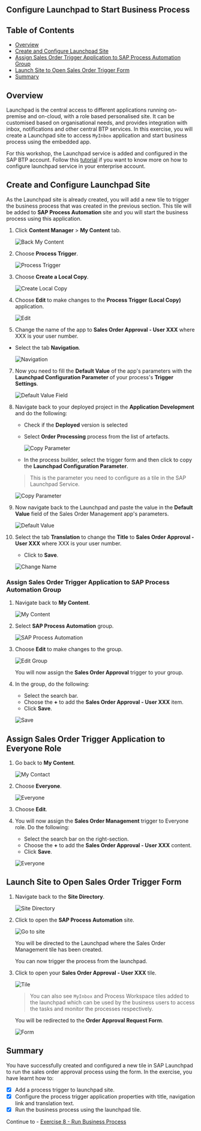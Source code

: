 ## Configure Launchpad to Start Business Process

## Table of Contents
- [Overview](#overview)
- [Create and Configure Launchpad Site](#configurelaunchpad)
- [Assign Sales Order Trigger Application to SAP Process Automation Group](#addtogroup)
- [Launch Site to Open Sales Order Trigger Form](#launchsite)
- [Summary](#summary)

## Overview <a name="overview"></a>

Launchpad is the central access to different applications running on-premise and on-cloud, with a role based personalised site. It can be customised based on organisational needs, and provides integration with inbox, notifications and other central BTP services. In this exercise, you will create a Launchpad site to access `MyInbox` application and start business process using the embedded app.

For this workshop, the Launchpad service is added and configured in the SAP BTP account. Follow this [tutorial](spa-configure-launchpad) if you want to know more on how to configure launchpad service in your enterprise account.

## Create and Configure Launchpad Site <a name="configurelaunchpad"></a>

As the Launchpad site is already created, you will add a new tile to trigger the business process that was created in the previous section. This tile will be added to **SAP Process Automation** site and you will start the business process using this application.

1. Click **Content Manager** > **My Content** tab.

    ![Back My Content](images/Launchpad_22.png)

2. Choose **Process Trigger**.

    ![Process Trigger](images/Launchpad_07.png)

3. Choose **Create a Local Copy**.

    ![Create Local Copy](images/Launchpad_08.png)

4. Choose **Edit** to make changes to the **Process Trigger (Local Copy)** application.

    ![Edit](images/Launchpad_09.png)

5. Change the name of the app to **Sales Order Approval - User XXX** where XXX is your user number.

  - Select the tab **Navigation**.

    ![Navigation](images/Launchpad_11.png)

7. Now you need to fill the **Default Value** of the app's parameters with the **Launchpad Configuration Parameter** of your process's **Trigger Settings**.

    ![Default Value Field](images/Launchpad_11a.png)

8. Navigate back to your deployed project in the **Application Development** and do the following:

    - Check if the **Deployed** version is selected
    - Select **Order Processing** process from the list of artefacts.

      ![Copy Parameter](images/Launchpad_12.png)

    - In the process builder, select the trigger form and then click to copy the **Launchpad Configuration Parameter**.

    >This is the parameter you need to configure as a tile in the SAP Launchpad Service.

    ![Copy Parameter](images/Launchpad_12a.png)



9. Now navigate back to the Launchpad and paste the value in the **Default Value** field of the Sales Order Management app's parameters.

    ![Default Value](images/Launchpad_13.png)

10. Select the tab **Translation** to change the **Title** to **Sales Order Approval - User XXX** where XXX is your user number.

    - Click to **Save**.

    ![Change Name](images/Launchpad_13b.png)

### Assign Sales Order Trigger Application to SAP Process Automation Group <a name="addtogroup"></a>

1. Navigate back to **My Content**.

    ![My Content](images/Launchpad_13a.png)

2. Select **SAP Process Automation** group.

    ![SAP Process Automation](images/Launchpad_03.png)

3. Choose **Edit** to make changes to the group.

    ![Edit Group](images/Launchpad_04.png)

    You will now assign the **Sales Order Approval** trigger to your group.

4. In the group, do the following:

    - Select the search bar.
    - Choose the **+** to add the **Sales Order Approval - User XXX** item.
    - Click **Save**.

    ![Save](images/Launchpad_05.png)

## Assign Sales Order Trigger Application to Everyone Role <a name="addtorole"></a>

1. Go back to **My Content**.

    ![My Contact](images/Launchpad_06.png)

2. Choose **Everyone**.

    ![Everyone](images/Launchpad_16.png)

3. Choose **Edit**.

4. You will now assign the **Sales Order Management** trigger to Everyone role. Do the following:

    - Select the search bar on the right-section.
    - Choose the **+** to add the **Sales Order Approval - User XXX** content.
    - Click **Save**.

    ![Everyone](images/Launchpad_17.png)

## Launch Site to Open Sales Order Trigger Form <a name="launchsite"></a>

1. Navigate back to the **Site Directory**.

    ![Site Directory](images/Launchpad_18.png)

2. Click to open the **SAP Process Automation** site.

    ![Go to site](images/Launchpad_19.png)

    You will be directed to the Launchpad where the Sales Order Management tile has been created.

    You can now trigger the process from the launchpad.

3. Click to open your **Sales Order Approval - User XXX** tile.

    ![Tile](images/Launchpad_20.png)

    > You can also see `MyInbox` and Process Workspace tiles added to the launchpad which can be used by the business users to access the tasks and monitor the processes respectively.

    You will be redirected to the **Order Approval Request Form**.

    ![Form](images/Launchpad_21.png)


## Summary <a name="summary"></a>

You have successfully created and configured a new tile in SAP Launchpad to run the sales order approval process using the form. In the exercise, you have learnt how to:  
- [x] Add a process trigger to launchpad site.
- [x] Configure the process trigger application properties with title, navigation link and translation text.
- [x] Run the business process using the launchpad tile. 

Continue to - [Exercise 8 - Run Business Process](../8_RunBusinessProcess/README.md)
